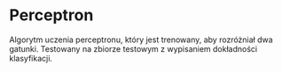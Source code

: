 # Perceptron
Algorytm uczenia perceptronu, który jest trenowany, aby rozróżniał dwa gatunki. Testowany na zbiorze testowym z wypisaniem dokładności klasyfikacji.
